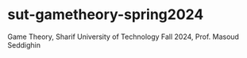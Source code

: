 # sut-gametheory-spring2024
Game Theory, Sharif University of Technology Fall 2024, Prof. Masoud Seddighin
